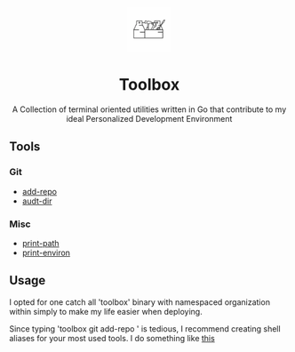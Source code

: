 <div align="center">
  <a href="https://github.com/Ajlow2000/toolbox">
    <img src="images/toolbox.png" alt="Logo" width="80" height="80">
  </a>

  <h1 align="center">Toolbox</h1>

  <p align="center">
        A Collection of terminal oriented utilities written in Go that
        contribute to my ideal Personalized Development
        Environment
  </p>
</div>

## Tools

### Git
* [add-repo](./app/git/addRepo/README.md)
* [audt-dir](./app/git/auditDir/README.md)

### Misc
* [print-path](./app/misc/printPath/README.md)
* [print-environ](./app/misc/printEnviron/README.md)

## Usage
I opted for one catch all 'toolbox' binary with namespaced
organization within simply to make my life easier when deploying.

Since typing 'toolbox git add-repo <blah>' is tedious, I
recommend creating shell aliases for your most used tools. I do
something like [this](https://github.com/Ajlow2000/nixos/commit/3735cdf6c40f1b0f91aea80168c07dbd4e5c2c85)

